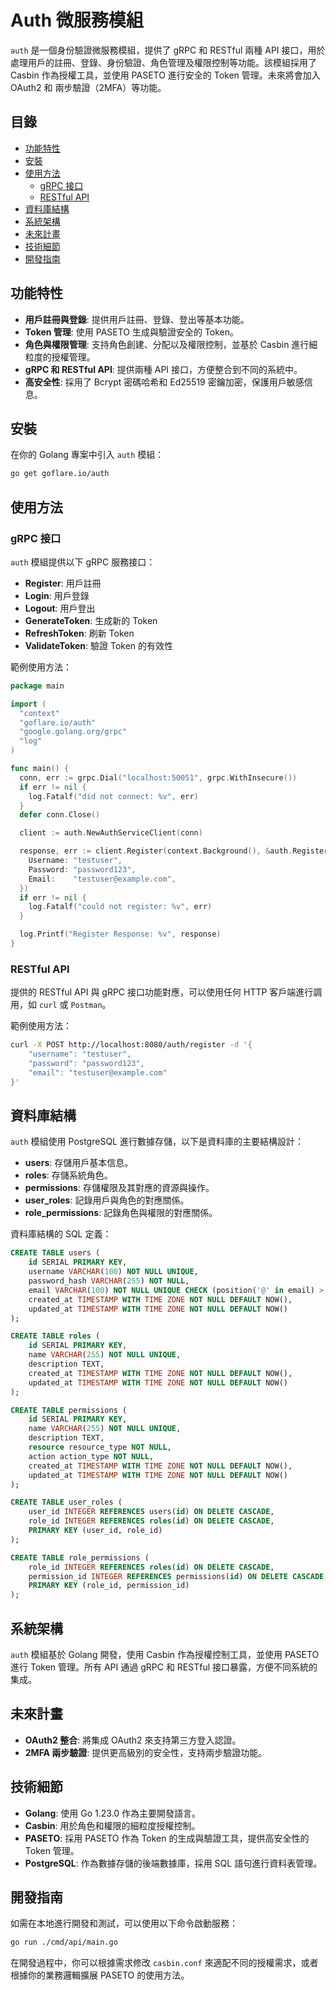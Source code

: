 
# Auth 微服務模組

`auth` 是一個身份驗證微服務模組，提供了 gRPC 和 RESTful 兩種 API 接口，用於處理用戶的註冊、登錄、身份驗證、角色管理及權限控制等功能。該模組採用了 Casbin 作為授權工具，並使用 PASETO 進行安全的 Token 管理。未來將會加入 OAuth2 和 兩步驗證（2MFA）等功能。

## 目錄
- [功能特性](#功能特性)
- [安裝](#安裝)
- [使用方法](#使用方法)
    - [gRPC 接口](#grpc-接口)
    - [RESTful API](#restful-api)
- [資料庫結構](#資料庫結構)
- [系統架構](#系統架構)
- [未來計畫](#未來計畫)
- [技術細節](#技術細節)
- [開發指南](#開發指南)

## 功能特性
- **用戶註冊與登錄**: 提供用戶註冊、登錄、登出等基本功能。
- **Token 管理**: 使用 PASETO 生成與驗證安全的 Token。
- **角色與權限管理**: 支持角色創建、分配以及權限控制，並基於 Casbin 進行細粒度的授權管理。
- **gRPC 和 RESTful API**: 提供兩種 API 接口，方便整合到不同的系統中。
- **高安全性**: 採用了 Bcrypt 密碼哈希和 Ed25519 密鑰加密，保護用戶敏感信息。

## 安裝
在你的 Golang 專案中引入 `auth` 模組：

```bash
go get goflare.io/auth
```

## 使用方法

### gRPC 接口

`auth` 模組提供以下 gRPC 服務接口：

- **Register**: 用戶註冊
- **Login**: 用戶登錄
- **Logout**: 用戶登出
- **GenerateToken**: 生成新的 Token
- **RefreshToken**: 刷新 Token
- **ValidateToken**: 驗證 Token 的有效性

範例使用方法：

```go
package main

import (
  "context"
  "goflare.io/auth"
  "google.golang.org/grpc"
  "log"
)

func main() {
  conn, err := grpc.Dial("localhost:50051", grpc.WithInsecure())
  if err != nil {
    log.Fatalf("did not connect: %v", err)
  }
  defer conn.Close()

  client := auth.NewAuthServiceClient(conn)

  response, err := client.Register(context.Background(), &auth.RegisterRequest{
    Username: "testuser",
    Password: "password123",
    Email:    "testuser@example.com",
  })
  if err != nil {
    log.Fatalf("could not register: %v", err)
  }

  log.Printf("Register Response: %v", response)
}
```

### RESTful API

提供的 RESTful API 與 gRPC 接口功能對應，可以使用任何 HTTP 客戶端進行調用，如 `curl` 或 `Postman`。

範例使用方法：
```bash
curl -X POST http://localhost:8080/auth/register -d '{
    "username": "testuser",
    "password": "password123",
    "email": "testuser@example.com"
}'
```

## 資料庫結構
`auth` 模組使用 PostgreSQL 進行數據存儲，以下是資料庫的主要結構設計：

- **users**: 存儲用戶基本信息。
- **roles**: 存儲系統角色。
- **permissions**: 存儲權限及其對應的資源與操作。
- **user_roles**: 記錄用戶與角色的對應關係。
- **role_permissions**: 記錄角色與權限的對應關係。

資料庫結構的 SQL 定義：
```sql
CREATE TABLE users (
    id SERIAL PRIMARY KEY,
    username VARCHAR(100) NOT NULL UNIQUE,
    password_hash VARCHAR(255) NOT NULL,
    email VARCHAR(100) NOT NULL UNIQUE CHECK (position('@' in email) > 0),
    created_at TIMESTAMP WITH TIME ZONE NOT NULL DEFAULT NOW(),
    updated_at TIMESTAMP WITH TIME ZONE NOT NULL DEFAULT NOW()
);

CREATE TABLE roles (
    id SERIAL PRIMARY KEY,
    name VARCHAR(255) NOT NULL UNIQUE,
    description TEXT,
    created_at TIMESTAMP WITH TIME ZONE NOT NULL DEFAULT NOW(),
    updated_at TIMESTAMP WITH TIME ZONE NOT NULL DEFAULT NOW()
);

CREATE TABLE permissions (
    id SERIAL PRIMARY KEY,
    name VARCHAR(255) NOT NULL UNIQUE,
    description TEXT,
    resource resource_type NOT NULL,
    action action_type NOT NULL,
    created_at TIMESTAMP WITH TIME ZONE NOT NULL DEFAULT NOW(),
    updated_at TIMESTAMP WITH TIME ZONE NOT NULL DEFAULT NOW()
);

CREATE TABLE user_roles (
    user_id INTEGER REFERENCES users(id) ON DELETE CASCADE,
    role_id INTEGER REFERENCES roles(id) ON DELETE CASCADE,
    PRIMARY KEY (user_id, role_id)
);

CREATE TABLE role_permissions (
    role_id INTEGER REFERENCES roles(id) ON DELETE CASCADE,
    permission_id INTEGER REFERENCES permissions(id) ON DELETE CASCADE,
    PRIMARY KEY (role_id, permission_id)
);
```

## 系統架構
`auth` 模組基於 Golang 開發，使用 Casbin 作為授權控制工具，並使用 PASETO 進行 Token 管理。所有 API 通過 gRPC 和 RESTful 接口暴露，方便不同系統的集成。

## 未來計畫
- **OAuth2 整合**: 將集成 OAuth2 來支持第三方登入認證。
- **2MFA 兩步驗證**: 提供更高級別的安全性，支持兩步驗證功能。

## 技術細節
- **Golang**: 使用 Go 1.23.0 作為主要開發語言。
- **Casbin**: 用於角色和權限的細粒度授權控制。
- **PASETO**: 採用 PASETO 作為 Token 的生成與驗證工具，提供高安全性的 Token 管理。
- **PostgreSQL**: 作為數據存儲的後端數據庫，採用 SQL 語句進行資料表管理。

## 開發指南
如需在本地進行開發和測試，可以使用以下命令啟動服務：

```bash
go run ./cmd/api/main.go
```

在開發過程中，你可以根據需求修改 `casbin.conf` 來適配不同的授權需求，或者根據你的業務邏輯擴展 PASETO 的使用方法。
